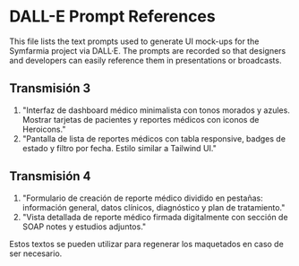 # DALL-E Prompt References

This file lists the text prompts used to generate UI mock-ups for the Symfarmia project via DALL·E. The prompts are recorded so that designers and developers can easily reference them in presentations or broadcasts.

## Transmisión 3
1. "Interfaz de dashboard médico minimalista con tonos morados y azules. Mostrar tarjetas de pacientes y reportes médicos con iconos de Heroicons."
2. "Pantalla de lista de reportes médicos con tabla responsive, badges de estado y filtro por fecha. Estilo similar a Tailwind UI."

## Transmisión 4
1. "Formulario de creación de reporte médico dividido en pestañas: información general, datos clínicos, diagnóstico y plan de tratamiento."
2. "Vista detallada de reporte médico firmada digitalmente con sección de SOAP notes y estudios adjuntos."

Estos textos se pueden utilizar para regenerar los maquetados en caso de ser necesario.
